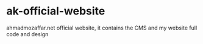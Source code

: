 # ak-official-website
ahmadmozaffar.net official website, it contains the CMS and my website full code and design 
